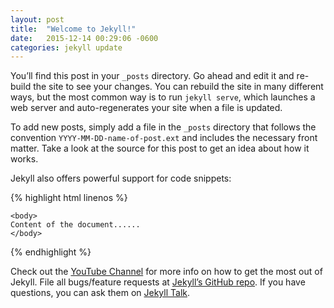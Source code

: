 ```yaml
---
layout: post
title:  "Welcome to Jekyll!"
date:   2015-12-14 00:29:06 -0600
categories: jekyll update
---
```

You’ll find this post in your `_posts` directory. Go ahead and edit it and re-build the site to see your changes. You can rebuild the site in many different ways, but the most common way is to run `jekyll serve`, which launches a web server and auto-regenerates your site when a file is updated.

To add new posts, simply add a file in the `_posts` directory that follows the convention `YYYY-MM-DD-name-of-post.ext` and includes the necessary front matter. Take a look at the source for this post to get an idea about how it works.

Jekyll also offers powerful support for code snippets:

{% highlight html linenos %}
<!DOCTYPE html>
  <html>
    <head>
    <meta charset="UTF-8">
    <title>Title of the document</title>
    </head>

    <body>
    Content of the document......
    </body>
</html>
{% endhighlight %}

Check out the [YouTube Channel][jekyll-docs] for more info on how to get the most out of Jekyll. File all bugs/feature requests at [Jekyll’s GitHub repo][jekyll-gh]. If you have questions, you can ask them on [Jekyll Talk][jekyll-talk].

[jekyll-docs]: http://youtube.com
[jekyll-gh]:   https://github.com/jekyll/jekyll
[jekyll-talk]: https://talk.jekyllrb.com/
